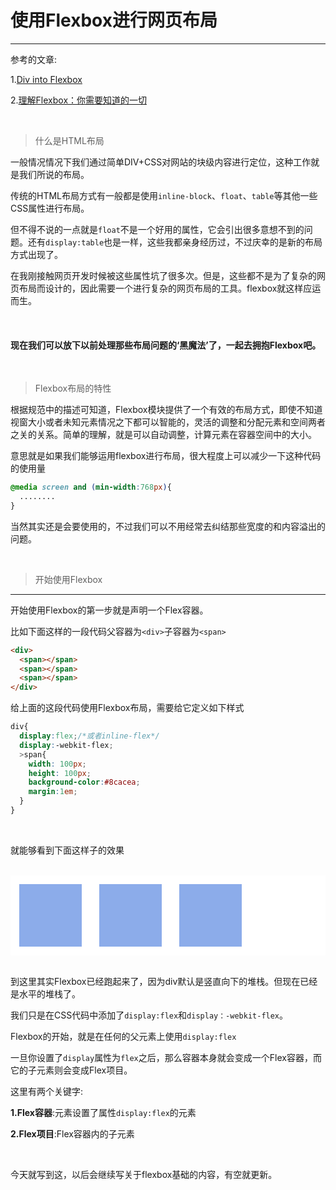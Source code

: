 # 使用Flexbox进行网页布局

***

参考的文章:

1.[Div into Flexbox](https://bocoup.com/blog/dive-into-flexbox/)

2.[理解Flexbox：你需要知道的一切](http://www.w3cplus.com/css3/understanding-flexbox-everything-you-need-to-know.html)

<br>

> 什么是HTML布局

一般情况情况下我们通过简单DIV+CSS对网站的块级内容进行定位，这种工作就是我们所说的布局。

传统的HTML布局方式有一般都是使用`inline-block`、`float`、`table`等其他一些CSS属性进行布局。

但不得不说的一点就是`float`不是一个好用的属性，它会引出很多意想不到的问题。还有`display:table`也是一样，这些我都亲身经历过，不过庆幸的是新的布局方式出现了。

在我刚接触网页开发时候被这些属性坑了很多次。但是，这些都不是为了复杂的网页布局而设计的，因此需要一个进行复杂的网页布局的工具。flexbox就这样应运而生。

<br>

#### 现在我们可以放下以前处理那些布局问题的‘黑魔法’了，一起去拥抱Flexbox吧。

<br>

> Flexbox布局的特性

根据规范中的描述可知道，Flexbox模块提供了一个有效的布局方式，即使不知道视窗大小或者未知元素情况之下都可以智能的，灵活的调整和分配元素和空间两者之关的关系。简单的理解，就是可以自动调整，计算元素在容器空间中的大小。

意思就是如果我们能够运用flexbox进行布局，很大程度上可以减少一下这种代码的使用量

```css
@media screen and (min-width:768px){
  ........
}
```

当然其实还是会要使用的，不过我们可以不用经常去纠结那些宽度的和内容溢出的问题。

<br>

> 开始使用Flexbox

***

开始使用Flexbox的第一步就是声明一个Flex容器。

比如下面这样的一段代码父容器为`<div>`子容器为`<span>`

```html
<div>
  <span></span>
  <span></span>
  <span></span>
</div>  
```

给上面的这段代码使用Flexbox布局，需要给它定义如下样式

```scss
div{
  display:flex;/*或者inline-flex*/
  display:-webkit-flex;
  >span{
    width: 100px;
    height: 100px;
    background-color:#8cacea;
    margin:1em;
  }
}
```

<br>

就能够看到下面这样子的效果

<br>

<div class="flex">
  <span></span>
  <span></span>
  <span></span>
</div>

<style>
.flex{
  display:flex;
  display:-webkit-flex;
  background: white;
}
.flex >span{
  width: 100px;
  height: 100px;
  background-color:#8cacea;
  margin:1em;
}
</style>

<br>

到这里其实Flexbox已经跑起来了，因为div默认是竖直向下的堆栈。但现在已经是水平的堆栈了。

我们只是在CSS代码中添加了`display:flex`和`display：-webkit-flex`。

Flexbox的开始，就是在任何的父元素上使用`display:flex`

一旦你设置了`display`属性为`flex`之后，那么容器本身就会变成一个Flex容器，而它的子元素则会变成Flex项目。

这里有两个关键字: 

**1.Flex容器**:元素设置了属性`display:flex`的元素

**2.Flex项目**:Flex容器内的子元素

<br>

今天就写到这，以后会继续写关于flexbox基础的内容，有空就更新。